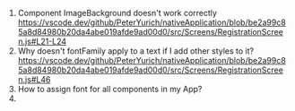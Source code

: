 1. Component ImageBackground doesn't work correctly
https://vscode.dev/github/PeterYurich/nativeApplication/blob/be2a99c85a8d84980b20da4abe019afde9ad00d0/src/Screens/RegistrationScreen.js#L21-L24
2. Why doesn't fontFamily apply to a text if I add other styles to it? https://vscode.dev/github/PeterYurich/nativeApplication/blob/be2a99c85a8d84980b20da4abe019afde9ad00d0/src/Screens/RegistrationScreen.js#L46
3. How to assign font for all components in my App?
4. 